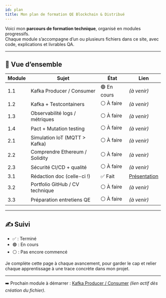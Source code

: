 ```yaml
---
id: plan
title: Mon plan de formation QE Blockchain & Distribué
---
```


Voici mon **parcours de formation technique**, organisé en modules progressifs.  
Chaque module s’accompagne d’un ou plusieurs fichiers dans ce site, avec code, explications et livrables QA.

---

## 🔁 Vue d’ensemble

| Module | Sujet | État | Lien |
|--------|-------|------|------|
| 1.1 | Kafka Producer / Consumer | 🟢 En cours | *(à venir)* |
| 1.2 | Kafka + Testcontainers | ⚪ À faire | *(à venir)* |
| 1.3 | Observabilité logs / métriques | ⚪ À faire | *(à venir)* |
| 1.4 | Pact + Mutation testing | ⚪ À faire | *(à venir)* |
| 2.1 | Simulation IoT (MQTT > Kafka) | ⚪ À faire | *(à venir)* |
| 2.2 | Comprendre Ethereum / Solidity | ⚪ À faire | *(à venir)* |
| 2.3 | Sécurité CI/CD + qualité | ⚪ À faire | *(à venir)* |
| 3.1 | Rédaction doc (celle-ci !) | ✅ Fait | [Présentation](./presentation) |
| 3.2 | Portfolio GitHub / CV technique | ⚪ À faire | *(à venir)* |
| 3.3 | Préparation entretiens QE | ⚪ À faire | *(à venir)* |

---

## ✍️ Suivi

- ✅ : Terminé  
- 🟢 : En cours  
- ⚪ : Pas encore commencé

Je complète cette page à chaque avancement, pour garder le cap et relier chaque apprentissage à une trace concrète dans mon projet.

---

➡️ Prochain module à démarrer : [Kafka Producer / Consumer](./kafka-producer-consumer) *(lien actif dès création du fichier)*.

